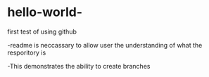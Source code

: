 # hello-world-
first test of using github

-readme is neccassary to allow user the understanding of what the resporitory is 

-This demonstrates the ability to create branches 
